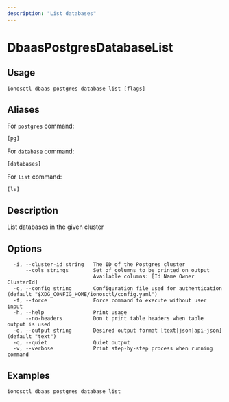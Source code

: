 ```yaml
---
description: "List databases"
---
```


# DbaasPostgresDatabaseList

## Usage

```text
ionosctl dbaas postgres database list [flags]
```

## Aliases

For `postgres` command:

```text
[pg]
```

For `database` command:

```text
[databases]
```

For `list` command:

```text
[ls]
```

## Description

List databases in the given cluster

## Options

```text
  -i, --cluster-id string   The ID of the Postgres cluster
      --cols strings        Set of columns to be printed on output 
                            Available columns: [Id Name Owner ClusterId]
  -c, --config string       Configuration file used for authentication (default "$XDG_CONFIG_HOME/ionosctl/config.yaml")
  -f, --force               Force command to execute without user input
  -h, --help                Print usage
      --no-headers          Don't print table headers when table output is used
  -o, --output string       Desired output format [text|json|api-json] (default "text")
  -q, --quiet               Quiet output
  -v, --verbose             Print step-by-step process when running command
```

## Examples

```text
ionosctl dbaas postgres database list
```

